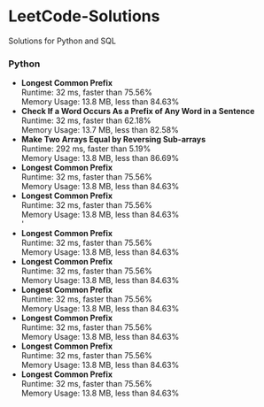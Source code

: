 # LeetCode-Solutions
Solutions for Python and SQL
<br>
<h3>Python</h3>
<ul>
  <li><strong>Longest Common Prefix</strong>
    <br> Runtime: 32 ms, faster than 75.56%
    <br> Memory Usage: 13.8 MB, less than 84.63% <br></li>
  
  <li><strong>Check If a Word Occurs As a Prefix of Any Word in a Sentence</strong>
    <br> Runtime: 32 ms, faster than 62.18% 
    <br> Memory Usage: 13.7 MB, less than 82.58% <br></li>
  
  <li><strong>Make Two Arrays Equal by Reversing Sub-arrays</strong>
    <br> Runtime: 292 ms, faster than 5.19%
    <br> Memory Usage: 13.8 MB, less than 86.69% <br></li>
  
  <li><strong>Longest Common Prefix</strong>
    <br> Runtime: 32 ms, faster than 75.56%
    <br> Memory Usage: 13.8 MB, less than 84.63% <br></li>
 
  <li><strong>Longest Common Prefix</strong>
    <br> Runtime: 32 ms, faster than 75.56%
    <br> Memory Usage: 13.8 MB, less than 84.63% <br></li>'
  
  <li><strong>Longest Common Prefix</strong>
    <br> Runtime: 32 ms, faster than 75.56%
    <br> Memory Usage: 13.8 MB, less than 84.63% <br></li>
  
  <li><strong>Longest Common Prefix</strong>
    <br> Runtime: 32 ms, faster than 75.56%
    <br> Memory Usage: 13.8 MB, less than 84.63% <br></li>
  
  <li><strong>Longest Common Prefix</strong>
    <br> Runtime: 32 ms, faster than 75.56%
    <br> Memory Usage: 13.8 MB, less than 84.63% <br></li>
  
  <li><strong>Longest Common Prefix</strong>
    <br> Runtime: 32 ms, faster than 75.56%
    <br> Memory Usage: 13.8 MB, less than 84.63% <br></li>    
  
  <li><strong>Longest Common Prefix</strong>
    <br> Runtime: 32 ms, faster than 75.56%
    <br> Memory Usage: 13.8 MB, less than 84.63% <br></li>
  
  <li><strong>Longest Common Prefix</strong>
    <br> Runtime: 32 ms, faster than 75.56%
    <br> Memory Usage: 13.8 MB, less than 84.63% <br></li>
</ul>
